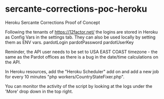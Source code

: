 # sercante-corrections-poc-heroku
Heroku Sercante Corrections Proof of Concept

Following the tenants of https://12factor.net/ the logins are stored in Heroku as Config Vars in the settings tab. They can also be used locally by setting them as ENV vars.
  pardotLogin
  pardotPassword
  pardotUserKey

Reminder, the API user needs to be set to USA EAST COAST timezone - the same as the Pardot offices as there is a bug in the date/time calculations on the API.


In Heroku resources, add the "Heroku Scheduler" add on and add a new job for every 10 minutes "php workers/CountryStateFixer.php".

You can monitor the activity of the script by looking at the logs under the 'More' drop down in the top right.
